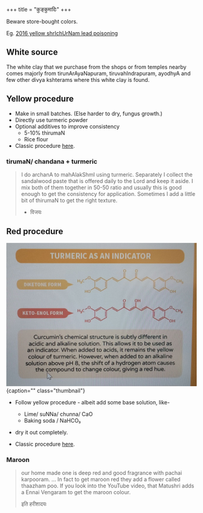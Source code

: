 +++
title = "कुङ्कुमादिः"
+++

Beware store-bought colors. 

Eg. [2016 yellow shrIchUrNam lead poisoning](../articles/shrIchUrNam-kunkumam-lead/)

## White source
The white clay that we purchase from the shops or from temples nearby comes majorly from tirunArAyaNapuram, tiruvahIndrapuram, ayodhyA and few other divya kshterams where this white clay is found.

## Yellow procedure
- Make in small batches. (Else harder to dry, fungus growth.)
- Directly use turmeric powder
- Optional additives to improve consistency
  - 5-10% thirumaN
  - Rice flour
- Classic procedure [here](../articles/diy-shrIchUrNam/).

### tirumaN/ chandana + turmeric
> I do archanA to mahAlakShmI using turmeric. Separately I collect the sandalwood paste that is offered daily to the Lord and keep it aside. I mix both of them together in 50-50 ratio and usually this is good enough to get the consistency for application. Sometimes I add a little bit of thirumaN to get the right texture. 
>
> - विजयः

## Red procedure
![](../images/turmeric-curcumin-indicator.jpg)
{caption="" class="thumbnail"}

- Follow yellow procedure - albeit add some base solution, like-
  - Lime/ suNNa/ chunna/ CaO
  - Baking soda / NaHCO₃
- dry it out completely.

- Classic procedure [here](../articles/diy-shrIchUrNam/).

### Maroon
> our home made one is deep red and good fragrance with pachai karpooram. ... In fact to get maroon red they add a flower called thaazham poo. If you look into the YouTube video, that Matushri adds a Ennai Vengaram to get the maroon colour.
> 
> इति हरीशादयः
